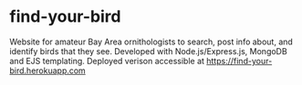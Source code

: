 # find-your-bird
Website for amateur Bay Area ornithologists to search, post info about, and identify birds that they see.
Developed with Node.js/Express.js, MongoDB and EJS templating.
Deployed verison accessible at https://find-your-bird.herokuapp.com
